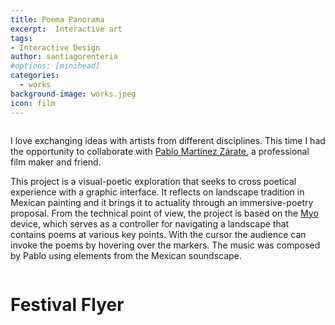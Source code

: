 ```yaml
---
title: Poema Panorama
excerpt:  Interactive art
tags:
- Interactive Design
author: santiagorenteria
#options: [minihead]
categories:
  - works
background-image: works.jpeg
icon: film
---
```


<div class="12u"><span class="image fit"><img src="{{ site.baseurl }}/images/poema/poemapan.jpg" alt="" /></span></div>

I love exchanging ideas with artists from different disciplines. This time I had the opportunity to collaborate with <a href="http://pablomz.info/poema-panorama">Pablo Martínez Zárate</a>, a professional film maker and friend.

This project is a visual-poetic exploration that seeks to cross poetical experience with a graphic interface. It reflects on landscape tradition in Mexican painting and it brings it to actuality through an immersive-poetry proposal. From the technical point of view, the project is based on the <a href="https://mashable.com/2015/05/24/myo-review/#gKp4E.ASo5qL">Myo</a> device, which serves as a controller for navigating a landscape that contains poems at various key points. With the cursor the audience can invoke the poems by hovering over the markers. The music was composed by Pablo using elements from the Mexican soundscape.

<div class="12u"><span class="image fit"><img src="{{ site.baseurl }}/images/poema/Myo.jpg" alt="" /></span></div>

<div class="12u"><span class="image fit"><img src="{{ site.baseurl }}/images/poema/expo.jpg" alt="" /></span></div>


# Festival Flyer
<div class="12u"><span class="image fit"><img src="{{ site.baseurl }}/images/poema/poster.png" alt="" /></span></div>
